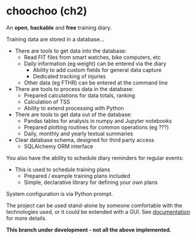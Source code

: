 
# choochoo (ch2)

An **open**, **hackable** and **free** training diary.

Training data are stored in a database...

* There are tools to get data into the database:
  * Read FIT files from smart watches, bike computers, etc
  * Daily information (eg weight) can be entered via the diary
    * Ability to add custom fields for general data capture
    * Dedicated tracking of injuries
  * Other data (eg FTHR) can be entered at the command line
* There are tools to process data in the database:
  * Prepared calculations for data totals, ranking
  * Calculation of TSS
  * Ability to extend processing with Python
* There are tools to get data out of the database:
  * Pandas tables for analysis in numpy and Jupyter notebooks
  * Prepared plotting routines for common operations (eg ???)
  * Daily, monthly and yearly textual summaries
* Clear database schema, designed for third party access
  * SQLAlchemy ORM interface

You also have the ability to schedule diary reminders for regular events:

* This is used to schedule training plans
  * Prepared / example training plans included
  * Simple, declarative library for defining your own plans

System configuration is via Python prompt.

The project can be used stand-alone by someone comfortable with the
technologies used, or it could be extended with a GUI.  See
[documentation](https://andrewcooke.github.io/choochoo/) for more details.

**This branch under development - not all the above implemented.**
